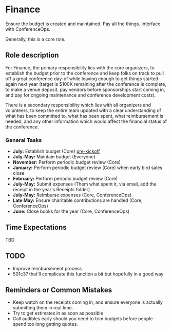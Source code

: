 # Finance

Ensure the budget is created and maintained. Pay all the things. Interface with ConferenceOps.

Generally, this is a core role.

## Role description

For Finance, the primary responsibility lies with the core organizers, to establish the budget prior to the conference and keep folks on track to pull off a great conference day-of while leaving enough to get things started again next year (target is $100K remaining after the conference is complete, to make a venue deposit, pay vendors before sponsorships start coming in, and pay for ongoing maintenance and conference development costs).

There is a secondary responsibility which lies with all organizers and volunteers, to keep the entire team updated with a clear understanding of what has been committed to, what has been spent, what reimbursement is needed, and any other information which would affect the financial status of the conference.

### General Tasks

* **July:** Establish budget (Core) [pre-kickoff](https://github.com/moutons/runbooks/blob/main/core_runbook.md)
* **July-May:** Maintain budget (Everyone)
* **November:** Perform periodic budget review (Core)
* **January:** Perform periodic budget review (Core) when early bird sales close
* **February:** Perform periodic budget review (Core)
* **July-May:** Submit expenses (Them what spent it, via email, add the receipt in the year's Receipts folder)
* **July-May:** Reimburse expenses (Core, ConferenceOps)
* **Late May:** Ensure charitable contributions are handled (Core, ConferenceOps)
* **June:** Close books for the year (Core, ConferenceOps)

## Time Expectations

TBD

## TODO

* Improve reimbursement process
* 501c3? that'll complicate this function a bit but hopefully in a good way

## Reminders or Common Mistakes

* Keep watch on the receipts coming in, and ensure everyone is actually submitting them in real time.
* Try to get estimates in as soon as possible
* Call audibles early should you need to trim budgets before people spend too long getting quotes.

